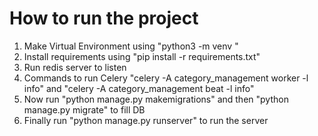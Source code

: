 
# How to run the project

1) Make Virtual Environment using "python3 -m venv <environment name>"
2) Install requirements using "pip install -r requirements.txt"
3) Run redis server to listen 
4) Commands to run Celery "celery -A category_management worker -l info" and "celery -A category_management beat -l info"
5) Now run "python manage.py makemigrations" and then "python manage.py migrate" to fill DB
6) Finally run "python manage.py runserver" to run the server 
